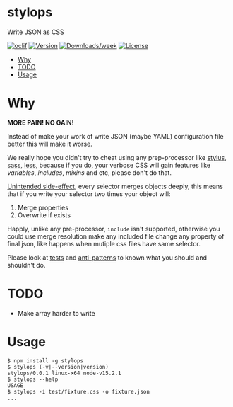 stylops
=======

Write JSON as CSS

[![oclif](https://img.shields.io/badge/cli-oclif-brightgreen.svg)](https://oclif.io)
[![Version](https://img.shields.io/npm/v/stylops.svg)](https://npmjs.org/package/stylops)
[![Downloads/week](https://img.shields.io/npm/dw/stylops.svg)](https://npmjs.org/package/stylops)
[![License](https://img.shields.io/npm/l/stylops.svg)](https://github.com/hugosenari/stylops/blob/master/package.json)

<!-- toc -->
* [Why](#about)
* [TODO](#todo)
* [Usage](#usage)
<!-- tocstop -->
# Why

**MORE PAIN! NO GAIN!**

Instead of make your work of write JSON (maybe YAML) configuration file better
this will make it worse.

We really hope you didn't try to cheat using any prep-processor
like [stylus](https://stylus-lang.com/#features), [sass](https://sass-lang.com/),
[less](http://lesscss.org/), because if you do, your verbose CSS will gain
features like *variables*, *includes*, *mixins* and etc, please don't do that.

[Unintended side-effect](./shot-2021-01-09_20-54-34.jpg), every selector merges objects deeply, this means that
if you write your selector two times your object will:

1. Merge properties
2. Overwrite if exists

Happly, unlike any pre-processor, `include` isn't supported, otherwise you
could use merge resolution make any included file change any property of final
json, like happens when mutiple css files have same selector.

Please look at [tests](./test/fixture.css) and [anti-patterns](./anti-patterns)
to known what you should and shouldn't do.

# TODO

* Make array harder to write


# Usage
<!-- usage -->
```sh-session
$ npm install -g stylops
$ stylops (-v|--version|version)
stylops/0.0.1 linux-x64 node-v15.2.1
$ stylops --help 
USAGE
$ stylops -i test/fixture.css -o fixture.json
...
```
<!-- usagestop -->
